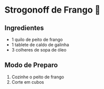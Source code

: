 # Strogonoff de Frango :chicken:

## **Ingredientes**

- 1 quilo de peito de frango
- 1 tablete de caldo de galinha
- 3 colheres de sopa de óleo

## **Modo de Preparo**

1. Cozinhe o peito de frango
2. Corte em cubos



